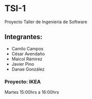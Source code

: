 # TSI-1
Proyecto Taller de Ingeniería de Software
## Integrantes: 
- Camilo Campos
- César Avendaño
- Maicol Rámirez
- Javier Pino
- Danae González
### Proyecto: IKEA
Martes 15:00hrs a 16:00hrs
